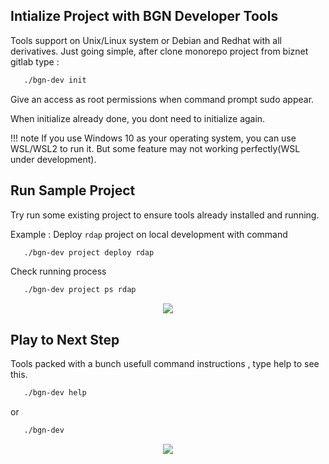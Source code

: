 ## Intialize Project with BGN Developer Tools

Tools support on Unix/Linux system or Debian and Redhat with all derivatives. 
Just going simple, after clone monorepo project from biznet gitlab type :

```bash
   ./bgn-dev init
```

Give an access as root permissions when command prompt sudo appear.

When initialize already done, you dont need to initialize again.   

!!! note
	If you use Windows 10 as your operating system, you can use WSL/WSL2 to run it. 
	But some feature may not working perfectly(WSL under development).  

## Run Sample Project

Try run some existing project to ensure tools already installed and running.

Example : 
Deploy `rdap` project on local development with command
```bash
   ./bgn-dev project deploy rdap
```
Check running process
```bash
   ./bgn-dev project ps rdap
```
<p align="center">
    <img src="../img/bgndev-rdap-localdeploy.gif">
</p>

## Play to Next Step 
Tools packed with a bunch usefull command instructions , type help to see this.

```bash
   ./bgn-dev help
```
or 


```bash
   ./bgn-dev
```
<p align="center">
    <img src="../img/bgndev-help.png">
</p>


